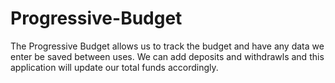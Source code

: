 # Progressive-Budget

The Progressive Budget allows us to track the budget and have any data we enter be saved between uses. We can add deposits and withdrawls and this application will update our total funds accordingly.


